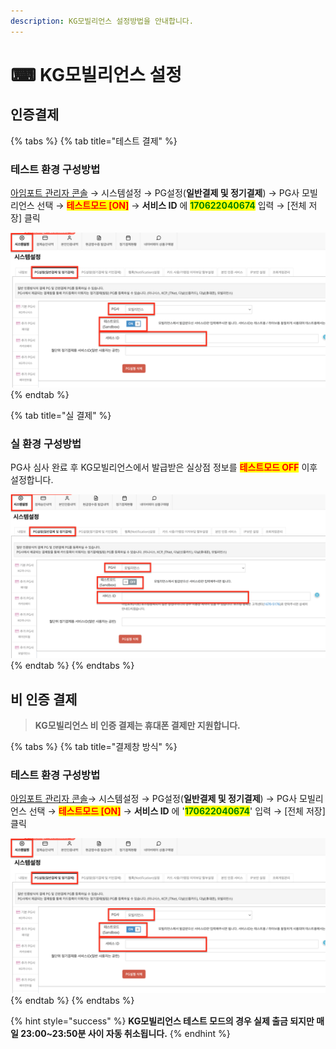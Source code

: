 ```yaml
---
description: KG모빌리언스 설정방법을 안내합니다.
---
```


# ⌨ KG모빌리언스 설정

## 인증결제

{% tabs %}
{% tab title="테스트 결제" %}
### 테스트 환경 구성방법

[아임포트 관리자 콘솔](https://admin.iamport.kr/) → 시스템설정 → PG설정(**일반결제 및 정기결제**) → PG사 모빌리언스 선택 → <mark style="color:red;">**테스트모드 \[ON]**</mark> → **서비스 ID** 에 <mark style="color:green;">**170622040674**</mark> 입력 → \[전체 저장] 클릭



![테스트 설정 예시](<../../../.gitbook/assets/image (19) (1).png>)
{% endtab %}

{% tab title="실 결제" %}
### **실** 환경 구성방법

PG사 심사 완료 후 KG모빌리언스에서 발급받은 실상점 정보를 <mark style="color:red;">**테스트모드 OFF**</mark> 이후 설정합니다.



![실 계정 설정 예시](<../../../.gitbook/assets/image (16) (1).png>)
{% endtab %}
{% endtabs %}

## 비 인증 결제

> **KG모빌리언스 비 인증 결제는 휴대폰 결제만 지원합니다.**

{% tabs %}
{% tab title="결제창 방식" %}
### 테스트 환경 구성방법

[아임포트 관리자 콘솔](https://admin.iamport.kr/)→ 시스템설정 → PG설정(**일반결제 및 정기결제**) → PG사 모빌리언스 선택 → <mark style="color:red;">**테스트모드 \[ON]**</mark> → **서비스 ID** 에 '<mark style="color:green;">**170622040674**</mark>' 입력 → \[전체 저장] 클릭



![테스트 설정 예시](<../../../.gitbook/assets/image (18) (1).png>)
{% endtab %}
{% endtabs %}

{% hint style="success" %}
**KG모빌리언스 테스트 모드의 경우 실제 출금 되지만 매일 23:00\~23:50분 사이 자동 취소됩니다.**
{% endhint %}
